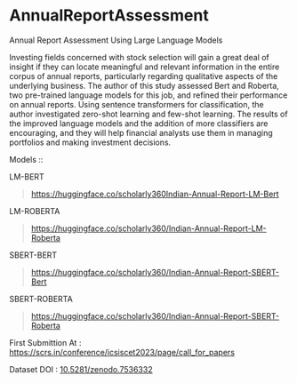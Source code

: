 # AnnualReportAssessment
Annual Report Assessment Using Large Language Models

Investing fields concerned with stock selection will gain a great deal of insight if they can locate meaningful and relevant information in the entire corpus of annual reports, particularly regarding qualitative aspects of the underlying business. The author of this study assessed Bert and Roberta, two pre-trained language models for this job, and refined their performance on annual reports. Using sentence transformers for classification, the author investigated zero-shot learning and few-shot learning. The results of the improved language models and the addition of more classifiers are encouraging, and they will help financial analysts use them in managing portfolios and making investment decisions.

Models ::

LM-BERT
> https://huggingface.co/scholarly360Indian-Annual-Report-LM-Bert

LM-ROBERTA
> https://huggingface.co/scholarly360/Indian-Annual-Report-LM-Roberta

SBERT-BERT
> https://huggingface.co/scholarly360/Indian-Annual-Report-SBERT-Bert

SBERT-ROBERTA
> https://huggingface.co/scholarly360/Indian-Annual-Report-SBERT-Roberta

First Submittion At : https://scrs.in/conference/icsiscet2023/page/call_for_papers

Dataset   DOI : [10.5281/zenodo.7536332](https://zenodo.org/record/7536332)
